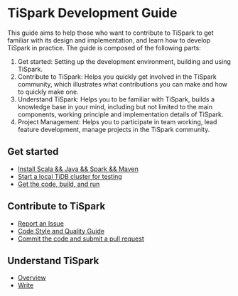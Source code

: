 # TiSpark Development Guide
This guide aims to help those who want to contribute to TiSpark to get familiar with its design and implementation, and learn how to develop TiSpark in practice.
The guide is composed of the following parts:
1. Get started: Setting up the development environment, building and using TiSpark.
2. Contribute to TiSpark: Helps you quickly get involved in the TiSpark community, which illustrates what contributions you can make and how to quickly make one.
3. Understand TiSpark: Helps you to be familiar with TiSpark, builds a knowledge base in your mind, including but not limited to the main components, working principle and implementation details of TiSpark.
4. Project Management: Helps you to participate in team working, lead feature development, manage projects in the TiSpark community.
  
## Get started
   - [Install Scala && Java && Spark && Maven](install_scala_java_spark_maven.md)
   - [Start a local TiDB cluster for testing](start_tidb_cluster.md)
   - [Get the code, build, and run](get_the_code_build_and_run.md)
## Contribute to TiSpark
   - [Report an Issue](report_an_issue.md)
   - [Code Style and Quality Guide](code_style.md)
   - [Commit the code and submit a pull request](commit_the_code_and_submit_a_pull_request.md)
## Understand TiSpark
   - [Overview](overview.md)
   - [Write](write.md) 
